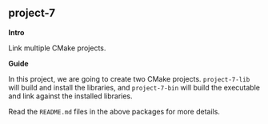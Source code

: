 project-7
---------

**Intro**

Link multiple CMake projects.

**Guide**

In this project, we are going to create two CMake projects. `project-7-lib` will build and install the libraries, and `project-7-bin` will build the executable and link against the installed libraries.

Read the `README.md` files in the above packages for more details.
